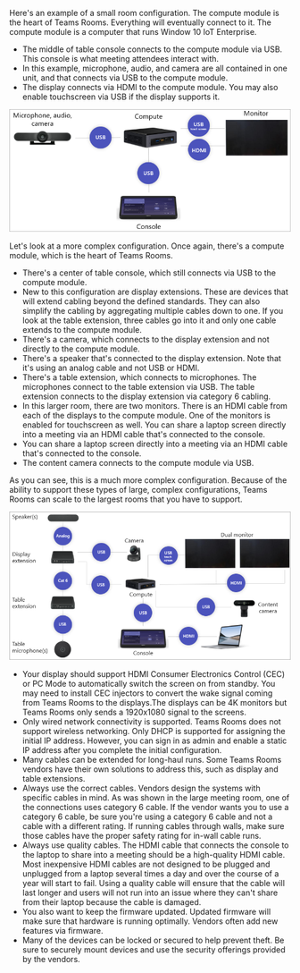 Here's an example of a small room configuration. The compute module is the heart of Teams Rooms. Everything will eventually connect to it. The compute module is a computer that runs Window 10 IoT Enterprise.

- The middle of table console connects to the compute module via USB. This console is what meeting attendees interact with.
- In this example, microphone, audio, and camera are all contained in one unit, and that connects via USB to the compute module. 
- The display connects via HDMI to the compute module. You may also enable touchscreen via USB if the display supports it.

![Simple Rooms configuration](../media/simple-configuration.png)

Let's look at a more complex configuration. Once again, there's a compute module, which is the heart of Teams Rooms.

- There's a center of table console, which still connects via USB to the compute module.
- New to this configuration are display extensions. These are devices that will extend cabling beyond the defined standards. They can also simplify the cabling by aggregating multiple cables down to one. If you look at the table extension, three cables go into it and only one cable extends to the compute module.
- There's a camera, which connects to the display extension and not directly to the compute module.
- There's a speaker that's connected to the display extension. Note that it's using an analog cable and not USB or HDMI.
- There's a table extension, which connects to microphones. The microphones connect to the table extension via USB. The table extension connects to the display extension via category 6 cabling. 
- In this larger room, there are two monitors. There is an HDMI cable from each of the displays to the compute module. One of the monitors is enabled for touchscreen as well. You can share a laptop screen directly into a meeting via an HDMI cable that's connected to the console.
- You can share a laptop screen directly into a meeting via an HDMI cable that's connected to the console.
- The content camera connects to the compute module via USB.

As you can see, this is a much more complex configuration. Because of the ability to support these types of large, complex configurations, Teams Rooms can scale to the largest rooms that you have to support.

![complex Rooms configuration](../media/complex-configuration.png)

- Your display should support HDMI Consumer Electronics Control (CEC) or PC Mode to automatically switch the screen on from standby. You may need to install CEC injectors to convert the wake signal coming from Teams Rooms to the displays.The displays can be 4K monitors but Teams Rooms only sends a 1920x1080 signal to the screens.
- Only wired network connectivity is supported. Teams Rooms does not support wireless networking. Only DHCP is supported for assigning the initial IP address. However, you can sign in as admin and enable a static IP address after you complete the initial configuration.
- Many cables can be extended for long-haul runs. Some Teams Rooms vendors have their own solutions to address this, such as display and table extensions. 
- Always use the correct cables. Vendors design the systems with specific cables in mind. As was shown in the large meeting room, one of the connections uses category 6 cable. If the vendor wants you to use a category 6 cable, be sure you're using a category 6 cable and not a cable with a different rating. If running cables through walls, make sure those cables have the proper safety rating for in-wall cable runs.
- Always use quality cables. The HDMI cable that connects the console to the laptop to share into a meeting should be a high-quality HDMI cable. Most inexpensive HDMI cables are not designed to be plugged and unplugged from a laptop several times a day and over the course of a year will start to fail. Using a quality cable will ensure that the cable will last longer and users will not run into an issue where they can't share from their laptop because the cable is damaged.
- You also want to keep the firmware updated. Updated firmware will make sure that hardware is running optimally. Vendors often add new features via firmware.
- Many of the devices can be locked or secured to help prevent theft. Be sure to securely mount devices and use the security offerings provided by the vendors.
